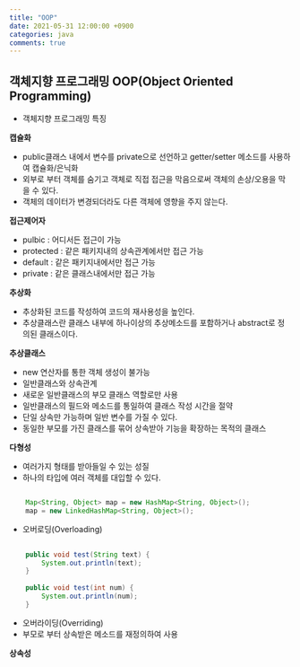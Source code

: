 ```yaml
---
title: "OOP"
date: 2021-05-31 12:00:00 +0900
categories: java
comments: true
---
```


## 객체지향 프로그래밍 OOP(Object Oriented Programming)
 - 객체지향 프로그래밍 특징

**캡슐화**
 
  - public클래스 내에서 변수를 private으로 선언하고 getter/setter 메소드를 사용하여 캡슐화/은닉화 
  - 외부로 부터 객체를 숨기고 객체로 직접 접근을 막음으로써 객체의 손상/오용을 막을 수 있다.
  - 객체의 데이터가 변경되더라도 다른 객체에 영향을 주지 않는다.
 
**접근제어자**
 
  - pulbic    : 어디서든 접근이 가능
  - protected : 같은 패키지내의 상속관계에서만 접근 가능
  - default   : 같은 패키지내에서만 접근 가능
  - private   : 같은 클래스내에서만 접근 가능
 
**추상화**
 
  - 추상화된 코드를 작성하여 코드의 재사용성을 높인다.
  - 추상클래스란 클래스 내부에 하나이상의 추상메소드를 포함하거나 abstract로 정의된 클래스이다.

**추상클래스**
 - new 연산자를 통한 객체 생성이 불가능
 - 일반클래스와 상속관계
 - 새로운 일반클래스의 부모 클래스 역할로만 사용
 - 일반클래스의 필드와 메소드를 통일하여 클래스 작성 시간을 절약
 - 단일 상속만 가능하며 일반 변수를 가질 수 있다.
 - 동일한 부모를 가진 클래스를 묶어 상속받아 기능을 확장하는 목적의 클래스
 
**다형성**
 - 여러가지 형태를 받아들일 수 있는 성질
 - 하나의 타입에 여러 객체를 대입할 수 있다.

```java

    Map<String, Object> map = new HashMap<String, Object>();
    map = new LinkedHashMap<String, Object>();
```

 - 오버로딩(Overloading)
 
```java
    
    public void test(String text) {
        System.out.println(text);
    }
    
    public void test(int num) {
        System.out.println(num);
    }
```

 - 오버라이딩(Overriding)
 - 부모로 부터 상속받은 메소드를 재정의하여 사용
 
**상속성**
